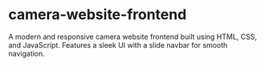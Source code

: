 # camera-website-frontend
A modern and responsive camera website frontend built using HTML, CSS, and JavaScript. Features a sleek UI with a slide navbar for smooth navigation.
